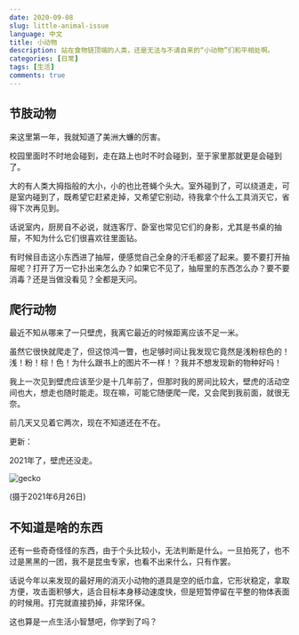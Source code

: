 ```yaml
---
date: 2020-09-08
slug: little-animal-issue
language: 中文
title: 小动物
description: 站在食物链顶端的人类，还是无法与不请自来的“小动物”们和平相处啊。
categories: [日常]
tags: [生活]
comments: true
---
```


## 节肢动物

来这里第一年，我就知道了美洲大蠊的厉害。

校园里面时不时地会碰到，走在路上也时不时会碰到，至于家里那就更是会碰到了。

大的有人类大拇指般的大小，小的也比苍蝇个头大。室外碰到了，可以绕道走，可是室内碰到了，既希望它赶紧走掉，又希望它别动，待我拿个什么工具消灭它，省得下次再见到。

话说室内，厨房自不必说，就连客厅、卧室也常见它们的身影，尤其是书桌的抽屉，不知为什么它们很喜欢往里面钻。

有时候目击这小东西进了抽屉，便感觉自己全身的汗毛都竖了起来。要不要打开抽屉呢？打开了万一它扑出来怎么办？如果它不见了，抽屉里的东西怎么办？要不要消毒？还是当做没看见？全都是天问。

## 爬行动物

最近不知从哪来了一只壁虎，我离它最近的时候距离应该不足一米。

虽然它很快就爬走了，但这惊鸿一瞥，也足够时间让我发现它竟然是浅粉棕色的！浅！粉！棕！色！为什么跟书上的图片不一样！？我并不想发现新的物种好吗！

我上一次见到壁虎应该至少是十几年前了，但那时我的房间比较大，壁虎的活动空间也大，想走也随时能走。现在嘛，可能它随便爬一爬，又会爬到我前面，就很无奈。

前几天又见着它两次，现在不知道还在不在。

更新：

2021年了，壁虎还没走。

![gecko](https://user-images.githubusercontent.com/30020736/130173211-ca8889f1-01ee-4a12-9a0c-9fde961161e1.jpeg)

(摄于2021年6月26日)

## 不知道是啥的东西

还有一些奇奇怪怪的东西，由于个头比较小，无法判断是什么。一旦拍死了，也不过是黑黑的一团，我不是昆虫专家，也看不出来什么，只有作罢。

话说今年以来发现的最好用的消灭小动物的道具是空的纸巾盒，它形状稳定，拿取方便，攻击面积够大，适合目标本身移动速度快，但是短暂停留在平整的物体表面的时候用。打完就直接扔掉，非常环保。

这也算是一点生活小智慧吧，你学到了吗？
